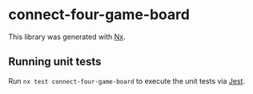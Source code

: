 # connect-four-game-board

This library was generated with [Nx](https://nx.dev).

## Running unit tests

Run `nx test connect-four-game-board` to execute the unit tests via [Jest](https://jestjs.io).
